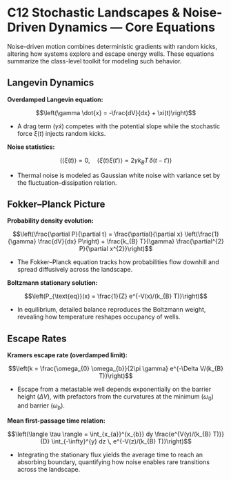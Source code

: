 # C12 Stochastic Landscapes & Noise-Driven Dynamics — Core Equations

Noise-driven motion combines deterministic gradients with random kicks, altering how systems explore and escape energy wells. These equations summarize the class-level toolkit for modeling such behavior.

## Langevin Dynamics
**Overdamped Langevin equation:**

$$\left(\gamma \dot{x} = -\frac{dV}{dx} + \xi(t)\right)$$

- A drag term $(\gamma \dot{x})$ competes with the potential slope while the stochastic force $\xi(t)$ injects random kicks.

**Noise statistics:**

$$\left(\langle \xi(t) \rangle = 0, \quad \langle \xi(t) \xi(t') \rangle = 2 \gamma k_{B} T \, \delta(t-t')\right)$$

- Thermal noise is modeled as Gaussian white noise with variance set by the fluctuation–dissipation relation.

## Fokker–Planck Picture
**Probability density evolution:**

$$\left(\frac{\partial P}{\partial t} = \frac{\partial}{\partial x} \left(\frac{1}{\gamma} \frac{dV}{dx} P\right) + \frac{k_{B} T}{\gamma} \frac{\partial^{2} P}{\partial x^{2}}\right)$$

- The Fokker–Planck equation tracks how probabilities flow downhill and spread diffusively across the landscape.

**Boltzmann stationary solution:**

$$\left(P_{\text{eq}}(x) = \frac{1}{Z} e^{-V(x)/(k_{B} T)}\right)$$

- In equilibrium, detailed balance reproduces the Boltzmann weight, revealing how temperature reshapes occupancy of wells.

## Escape Rates
**Kramers escape rate (overdamped limit):**

$$\left(k = \frac{\omega_{0} \omega_{b}}{2\pi \gamma} e^{-\Delta V/(k_{B} T)}\right)$$

- Escape from a metastable well depends exponentially on the barrier height $(\Delta V)$, with prefactors from the curvatures at the minimum $(\omega_{0})$ and barrier $(\omega_{b})$.

**Mean first-passage time relation:**

$$\left(\langle \tau \rangle = \int_{x_{a}}^{x_{b}} dy \frac{e^{V(y)/(k_{B} T)}}{D} \int_{-\infty}^{y} dz \, e^{-V(z)/(k_{B} T)}\right)$$

- Integrating the stationary flux yields the average time to reach an absorbing boundary, quantifying how noise enables rare transitions across the landscape.
